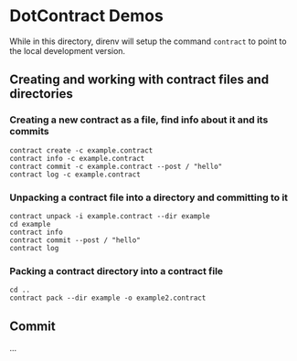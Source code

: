 # DotContract Demos

While in this directory, direnv will setup the command `contract` to point to the local development version.


## Creating and working with contract files and directories

### Creating a new contract as a file, find info about it and its commits
```
contract create -c example.contract
contract info -c example.contract
contract commit -c example.contract --post / "hello"
contract log -c example.contract
```

### Unpacking a contract file into a directory and committing to it
```
contract unpack -i example.contract --dir example
cd example
contract info
contract commit --post / "hello"
contract log
```

### Packing a contract directory into a contract file
```
cd ..
contract pack --dir example -o example2.contract
```

## Commit

...
